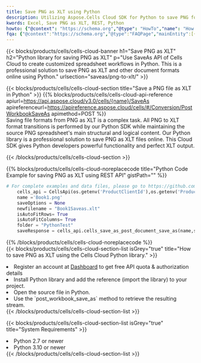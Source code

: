 ```yaml
---
title: Save PNG as XLT using Python 
description: Utilizing Aspose.Cells Cloud SDK for Python to save PNG format file as XLT format file. 
kwords: Excel, Save PNG as XLT, REST, Python
howto: {"@context": "https://schema.org","@type": "HowTo","name": "How to save PNG as XLT using the Cells Cloud Python library.","description": "How to save PNG as XLT using the Cells Cloud Python library.","image": {"@type": "ImageObject"},"url": "/python/saveas/png-to-xlt/","step": [{ "@type": "HowToStep","name": "How to save PNG as XLT using the Cells Cloud Python library. step 1", "image": {"@type": "ImageObject",},"url": "/python/saveas/png-to-xlt/","text": "Register an account at <a href='https://dashboard.aspose.cloud/'>Dashboard</a> to get free API quota & authorization details",},{ "@type": "HowToStep","name": "How to save PNG as XLT using the Cells Cloud Python library. step 1", "image": {"@type": "ImageObject",},"url": "/python/saveas/png-to-xlt/","text": "Install Python library and add the reference (import the library) to your project.",},{ "@type": "HowToStep","name": "How to save PNG as XLT using the Cells Cloud Python library. step 1", "image": {"@type": "ImageObject",},"url": "/python/saveas/png-to-xlt/","text": "Open the source file in Python.",},{ "@type": "HowToStep","name": "How to save PNG as XLT using the Cells Cloud Python library. step 1", "image": {"@type": "ImageObject",},"url": "/python/saveas/png-to-xlt/","text": "Use the `post_workbook_save_as` method to retrieve the resulting stream.",}, ],"supply": {"@type": "HowToSupply","name": "document"},"tool": [{"@type": "HowToTool","name": "PyCharm, Visual Studio Code, Sublime, Eclipse"},{"@type": "HowToTool","name": "Aspose Cells"}],"totalTime": "PT6M"}
fqa: {"@context":"https://schema.org","@type":"FAQPage","mainEntity":[{"@type":"Question","name":"Why save file as other formats file in C# using REST API?","acceptedAnswer":{"@type":"Answer","text":"Documents are encoded in many ways, and some files may be incompatible with the software you use. To open and read such files, just save them as appropriate file formats.<br/><ol><li>Install .NET SDK and add the reference (import the library) to your project.</li><li>Open the source file in C# using REST API.</li><li>Call the PostWorkbookSaveAsRequest() method, passing an output filename with required extension.</li><li>Get the result of save as a separate file.</li></ol>"}},{"@type":"Question","name":"What file formats can I save as with your C# library?","acceptedAnswer":{"@type":"Answer","text":"We support a variety of file formats for conversion using .NET library, including XLSX, Excel, xls , PDF, CSV, HTML, Markdown, XML, PNG, JPG, TIFF, Json, TXT and many more."}},{"@type":"Question","name":"What is the maximum allowed file size for conversion using this .NET library?","acceptedAnswer":{"@type":"Answer","text":"There are no file size limits for format conversions using .NET library."}}]}
---
```



{{< blocks/products/cells/cells-cloud-banner h1="Save PNG as XLT" h2="Python library for saving PNG as XLT" p="Use SaveAs API of Cells Cloud to create customized spreadsheet workflows in Python. This is a professional solution to save PNG as XLT and other document formats online using Python." urlsection="saveas/png-to-xlt/" >}}

{{< blocks/products/cells/cells-cloud-section  title="Save a PNG file as XLT in Python" >}}
{{% blocks/products/cells/cells-cloud-api-reference  apiurl=https://api.aspose.cloud/v3.0/cells/{name}/SaveAs  apireferenceurl=https://apireference.aspose.cloud/cells/#/Conversion/PostWorkbookSaveAs  apimethod=POST %}}
<br/>
Saving file formats from PNG as XLT is a complex task. All PNG to XLT format transitions is performed by our Python SDK while maintaining the source PNG spreadsheet's main structural and logical content. Our Python library is a professional solution to save PNG as XLT files online. This Cloud SDK gives Python developers powerful functionality and perfect XLT output.

{{< /blocks/products/cells/cells-cloud-section >}}

{{% blocks/products/cells/cells-cloud-noreplacecode title="Python Code Example for saving PNG as XLT using REST API" gistPath="" %}}
  
```python
# For complete examples and data files, please go to https://github.com/aspose-cells-cloud/aspose-cells-cloud-python/
    cells_api = CellsApi(os.getenv('ProductClientId'),os.getenv('ProductClientSecret'))
    name ='Book1.png'    
    saveOptions = None
    newfilename = "Book1Saveas.xlt"
    isAutoFitRows= True
    isAutoFitColumns= True
    folder = "PythonTest"
    saveResponse = cells_api.cells_save_as_post_document_save_as(name,save_options=saveOptions, newfilename=(folder +'/' + newfilename),folder=folder)
```
  
{{% /blocks/products/cells/cells-cloud-noreplacecode  %}}
<br/>
{{< blocks/products/cells/cells-cloud-section-list isGrey="true"  title="How to save PNG as XLT using the Cells Cloud Python library." >}}
<li>Register an account at <a href="https://dashboard.aspose.cloud/">Dashboard</a> to get free API quota & authorization details</li>
<li>Install Python library and add the reference (import the library) to your project.</li>
<li>Open the source file in Python.</li>
<li>Use the `post_workbook_save_as` method to retrieve the resulting stream.</li>
{{< /blocks/products/cells/cells-cloud-section-list >}}

{{< blocks/products/cells/cells-cloud-section-list isGrey="true"  title="System Requirements" >}}
<li>Python 2.7 or newer</li>
<li>Python 3.10 or newer</li>
{{< /blocks/products/cells/cells-cloud-section-list >}}
